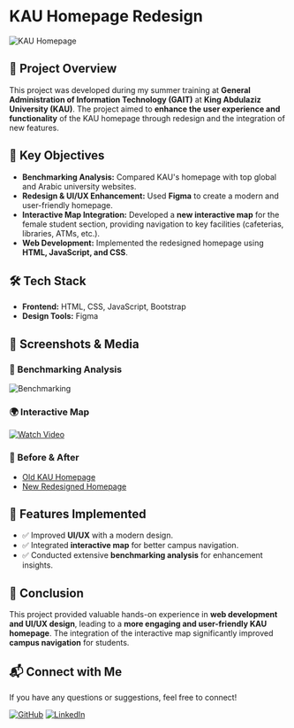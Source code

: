 # KAU Homepage Redesign

![KAU Homepage](path-to-your-image)

## 🚀 Project Overview
This project was developed during my summer training at **General Administration of Information Technology (GAIT)** at **King Abdulaziz University (KAU)**. The project aimed to **enhance the user experience and functionality** of the KAU homepage through redesign and the integration of new features.

## 🎯 Key Objectives
- **Benchmarking Analysis:** Compared KAU's homepage with top global and Arabic university websites.
- **Redesign & UI/UX Enhancement:** Used **Figma** to create a modern and user-friendly homepage.
- **Interactive Map Integration:** Developed a **new interactive map** for the female student section, providing navigation to key facilities (cafeterias, libraries, ATMs, etc.).
- **Web Development:** Implemented the redesigned homepage using **HTML, JavaScript, and CSS**.

## 🛠️ Tech Stack
- **Frontend:** HTML, CSS, JavaScript, Bootstrap
- **Design Tools:** Figma

## 📸 Screenshots & Media
### 📌 Benchmarking Analysis
![Benchmarking](path-to-your-benchmarking-image)

### 🌍 Interactive Map
[![Watch Video](path-to-your-video-thumbnail)](link-to-your-video)

### 🔄 Before & After
- [Old KAU Homepage](link-to-old-homepage)
- [New Redesigned Homepage](link-to-new-homepage)

## 📌 Features Implemented
- ✅ Improved **UI/UX** with a modern design.
- ✅ Integrated **interactive map** for better campus navigation.
- ✅ Conducted extensive **benchmarking analysis** for enhancement insights.

## 📜 Conclusion
This project provided valuable hands-on experience in **web development and UI/UX design**, leading to a **more engaging and user-friendly KAU homepage**. The integration of the interactive map significantly improved **campus navigation** for students.

## 📬 Connect with Me
If you have any questions or suggestions, feel free to connect!

[![GitHub](https://img.shields.io/badge/GitHub-Profile-blue?logo=github)](your-github-profile-link)  [![LinkedIn](https://img.shields.io/badge/LinkedIn-Connect-blue?logo=linkedin)](your-linkedin-profile-link)

